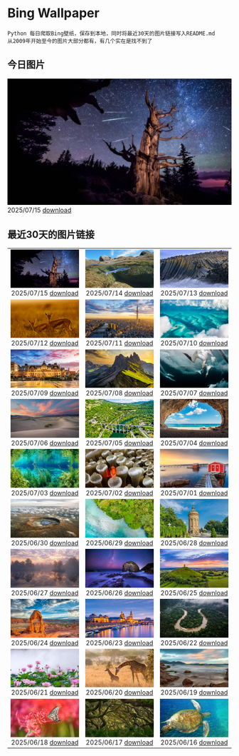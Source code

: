 # Bing Wallpaper

```
Python 每日爬取Bing壁纸，保存到本地，同时将最近30天的图片链接写入README.md
从2009年开始至今的图片大部分都有，有几个实在是找不到了
```



## 今日图片


![](./images/2025/07/15/PerseidsPine_ZH-CN1081004815_1920x1080_2025-07-15.jpg)2025/07/15 [download](./images/2025/07/15/PerseidsPine_ZH-CN1081004815_1920x1080_2025-07-15.jpg)

## 最近30天的图片链接


|      |      |      |
| :----: | :----: | :----: |
|![](./images/2025/07/15/PerseidsPine_ZH-CN1081004815_1920x1080_2025-07-15.jpg)2025/07/15 [download](./images/2025/07/15/PerseidsPine_ZH-CN1081004815_1920x1080_2025-07-15.jpg)|![](./images/2025/07/14/YoungShark_ZH-CN0887374663_1920x1080_2025-07-14.jpg)2025/07/14 [download](./images/2025/07/14/YoungShark_ZH-CN0887374663_1920x1080_2025-07-14.jpg)|![](./images/2025/07/13/BasaltColumns_ZH-CN0743036217_1920x1080_2025-07-13.jpg)2025/07/13 [download](./images/2025/07/13/BasaltColumns_ZH-CN0743036217_1920x1080_2025-07-13.jpg)|
|![](./images/2025/07/12/ThomsonGazelle_ZH-CN0413171014_1920x1080_2025-07-12.jpg)2025/07/12 [download](./images/2025/07/12/ThomsonGazelle_ZH-CN0413171014_1920x1080_2025-07-12.jpg)|![](./images/2025/07/11/TokyoSunrise_ZH-CN0091906710_1920x1080_2025-07-11.jpg)2025/07/11 [download](./images/2025/07/11/TokyoSunrise_ZH-CN0091906710_1920x1080_2025-07-11.jpg)|![](./images/2025/07/10/BahamaBlues_ZH-CN8134624828_1920x1080_2025-07-10.jpg)2025/07/10 [download](./images/2025/07/10/BahamaBlues_ZH-CN8134624828_1920x1080_2025-07-10.jpg)|
|![](./images/2025/07/09/ConstitucionStation_ZH-CN7962568053_1920x1080_2025-07-09.jpg)2025/07/09 [download](./images/2025/07/09/ConstitucionStation_ZH-CN7962568053_1920x1080_2025-07-09.jpg)|![](./images/2025/07/08/SecedaPeak_ZH-CN7633793128_1920x1080_2025-07-08.jpg)2025/07/08 [download](./images/2025/07/08/SecedaPeak_ZH-CN7633793128_1920x1080_2025-07-08.jpg)|![](./images/2025/07/07/ShetlandGannets_ZH-CN7279521125_1920x1080_2025-07-07.jpg)2025/07/07 [download](./images/2025/07/07/ShetlandGannets_ZH-CN7279521125_1920x1080_2025-07-07.jpg)|
|![](./images/2025/07/06/MesquiteFlats_ZH-CN7152959188_1920x1080_2025-07-06.jpg)2025/07/06 [download](./images/2025/07/06/MesquiteFlats_ZH-CN7152959188_1920x1080_2025-07-06.jpg)|![](./images/2025/07/05/BolozonViaduct_ZH-CN6408632524_1920x1080_2025-07-05.jpg)2025/07/05 [download](./images/2025/07/05/BolozonViaduct_ZH-CN6408632524_1920x1080_2025-07-05.jpg)|![](./images/2025/07/04/OroseiSardegna_ZH-CN5789138034_1920x1080_2025-07-04.jpg)2025/07/04 [download](./images/2025/07/04/OroseiSardegna_ZH-CN5789138034_1920x1080_2025-07-04.jpg)|
|![](./images/2025/07/03/RainbowRiver_ZH-CN5320095849_1920x1080_2025-07-03.jpg)2025/07/03 [download](./images/2025/07/03/RainbowRiver_ZH-CN5320095849_1920x1080_2025-07-03.jpg)|![](./images/2025/07/02/MaroonClownfish_ZH-CN5071934692_1920x1080_2025-07-02.jpg)2025/07/02 [download](./images/2025/07/02/MaroonClownfish_ZH-CN5071934692_1920x1080_2025-07-02.jpg)|![](./images/2025/07/01/CanadaDayFogo_ZH-CN2593963748_1920x1080_2025-07-01.jpg)2025/07/01 [download](./images/2025/07/01/CanadaDayFogo_ZH-CN2593963748_1920x1080_2025-07-01.jpg)|
|![](./images/2025/06/30/WolfeCrater_ZH-CN1652906326_1920x1080_2025-06-30.jpg)2025/06/30 [download](./images/2025/06/30/WolfeCrater_ZH-CN1652906326_1920x1080_2025-06-30.jpg)|![](./images/2025/06/29/BandaIsland_ZH-CN1145779264_1920x1080_2025-06-29.jpg)2025/06/29 [download](./images/2025/06/29/BandaIsland_ZH-CN1145779264_1920x1080_2025-06-29.jpg)|![](./images/2025/06/28/WatertowerMannheim_ZH-CN0692039329_1920x1080_2025-06-28.jpg)2025/06/28 [download](./images/2025/06/28/WatertowerMannheim_ZH-CN0692039329_1920x1080_2025-06-28.jpg)|
|![](./images/2025/06/27/SwedenReserve_ZH-CN9963744170_1920x1080_2025-06-27.jpg)2025/06/27 [download](./images/2025/06/27/SwedenReserve_ZH-CN9963744170_1920x1080_2025-06-27.jpg)|![](./images/2025/06/26/HorseheadRock_ZH-CN9319651125_1920x1080_2025-06-26.jpg)2025/06/26 [download](./images/2025/06/26/HorseheadRock_ZH-CN9319651125_1920x1080_2025-06-26.jpg)|![](./images/2025/06/25/GlastonburyScenic_ZH-CN9162571249_1920x1080_2025-06-25.jpg)2025/06/25 [download](./images/2025/06/25/GlastonburyScenic_ZH-CN9162571249_1920x1080_2025-06-25.jpg)|
|![](./images/2025/06/24/DelicateArch_ZH-CN8971667580_1920x1080_2025-06-24.jpg)2025/06/24 [download](./images/2025/06/24/DelicateArch_ZH-CN8971667580_1920x1080_2025-06-24.jpg)|![](./images/2025/06/23/DresdenElbe_ZH-CN8776977800_1920x1080_2025-06-23.jpg)2025/06/23 [download](./images/2025/06/23/DresdenElbe_ZH-CN8776977800_1920x1080_2025-06-23.jpg)|![](./images/2025/06/22/AmazonEcuador_ZH-CN2864991745_1920x1080_2025-06-22.jpg)2025/06/22 [download](./images/2025/06/22/AmazonEcuador_ZH-CN2864991745_1920x1080_2025-06-22.jpg)|
|![](./images/2025/06/21/SummerSolsticeY25_ZH-CN2728972774_1920x1080_2025-06-21.jpg)2025/06/21 [download](./images/2025/06/21/SummerSolsticeY25_ZH-CN2728972774_1920x1080_2025-06-21.jpg)|![](./images/2025/06/20/SerengetiGiraffe_ZH-CN2613013393_1920x1080_2025-06-20.jpg)2025/06/20 [download](./images/2025/06/20/SerengetiGiraffe_ZH-CN2613013393_1920x1080_2025-06-20.jpg)|![](./images/2025/06/19/WinterBegins_ZH-CN7638411804_1920x1080_2025-06-19.jpg)2025/06/19 [download](./images/2025/06/19/WinterBegins_ZH-CN7638411804_1920x1080_2025-06-19.jpg)|
|![](./images/2025/06/18/AsianSwallowtail_ZH-CN7442263508_1920x1080_2025-06-18.jpg)2025/06/18 [download](./images/2025/06/18/AsianSwallowtail_ZH-CN7442263508_1920x1080_2025-06-18.jpg)|![](./images/2025/06/17/CumberlandOaks_ZH-CN7265906780_1920x1080_2025-06-17.jpg)2025/06/17 [download](./images/2025/06/17/CumberlandOaks_ZH-CN7265906780_1920x1080_2025-06-17.jpg)|![](./images/2025/06/16/SeaTurtleBrazil_ZH-CN6907161064_1920x1080_2025-06-16.jpg)2025/06/16 [download](./images/2025/06/16/SeaTurtleBrazil_ZH-CN6907161064_1920x1080_2025-06-16.jpg)|


